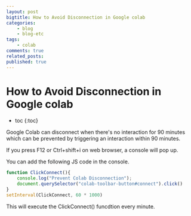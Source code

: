 ```yaml
---
layout: post
bigtitle: How to Avoid Disconnection in Google colab
categories:
    - blog
    - blog-etc
tags:
    - colab
comments: true
related_posts:
published: true
---
```


# How to Avoid Disconnection in Google colab

* toc
{:toc}

Google Colab can disconnect when there's no interaction for 90 minutes which can be prevented by triggering an interaction within 90 minutes.

If you press F12 or Ctrl+shift+i on web browser, a console will pop up.

You can add the following JS code in the console.

~~~JavaScript
function ClickConnect(){
    console.log("Prevent Colab Disconnection");
    document.querySelector("colab-toolbar-button#connect").click()
}
setInterval(ClickConnect, 60 * 1000)
~~~

This will execute the ClickConnect() funcdtion every minute.

